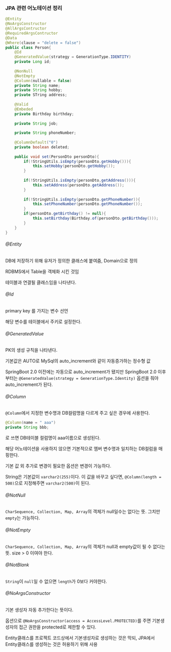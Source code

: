 ### JPA 관련 어노테이션 정리

```java
@Entity
@NoArgsConstructor
@AllArgsContructor
@RequiredArgsContructor
@Data
@Where(clause = "delete = false")
public class Person{
    @Id
    @GeneratedValue(strategy = GenerationType.IDENTITY)
    private Long id;
    
    @NonNull
    @NotEmpty
    @Column(nullable = false)
    private String name;
    private String hobby;
    private STring address;
    
    @Valid
    @Embeded
    private Birthday birthday;
    
    private String job;
    
    private String phoneNumber;
    
    @ColumnDefault("0")
    private boolean deleted;
    
    public void set(PersonDto personDto){
        if(!StringUtils.isEmpty(personDto.getHobby())){
            this.setHobby(personDto.getHobby());
        }
        
        if(!StringUtils.isEmpty(personDto,getAddress())){
            this.setAddress(personDto.getAddress());
        }
        
        if(!StringUtils.isEmpty(personDto.getPhoneNumber)){
            this.setPhoneNumber(personDto.getPhoneNumber());
        }
        if(personDto.getBirthday() != null){
            this.setBirthday(Birthday.of(personDto.getBirthday()));
        }
    }
}
```



###### @Entity

DB에 저장하기 위해 유저가 정의한 클래스에 붙여줌, Domain으로 정의

RDBMS에서 Table을 객체화 시킨 것임

테이블과 연결될 클래스임을 나타낸다.

###### @Id

primary key 를 가지는 변수 선언

해당 변수를 테이블에서 주키로 설정한다.

###### @GeneratedValue

PK의 생성 규칙을 나타낸다.

기본값은 AUTO로 MySql의 auto_increment와 같이 자동증가하는 정수형 값

SpringBoot 2.0 이전에는 자동으로 auto_increment가 됐지만 SpringBoot 2.0 이후부터는 `@GeneratedValue(strategy = GenerationType.Identity)` 옵션을 줘야 auto_increment가 된다.

###### @Column

`@Column`에서 지정한 변수명과 DB컬럼명을 다르게 주고 싶은 경우에 사용한다.

```java
@Column(name = " aaa")
private String bbb;
```

로 쓰면 DB테이블 컬럼명이 aaa이름으로 생성된다. 

해당 어노테이션을 사용하지 않으면 기본적으로 멤버 변수명과 일치하는 DB컬럼을 매핑한다. 

기본 값 외 추가로 변경이 필요한 옵션은 변경이 가능하다. 

String은 기본값이 `varchar2(255)`이다. 이 값을 바꾸고 싶다면, `@Column(length = 500)`으로 지정해주면 `varchar2(500)`이 된다.

###### @NotNull

`CharSequence, Collection, Map, Array`의 객체가 null일수는 없다는 뜻. 그치만 `empty`는 가능하다.

###### @NotEmpty

`CharSequence, Collection, Map, Array`의 객체가 null과 empty값이 될 수 없다는 뜻. size > 0 이여야 한다.

###### @NotBlank

`String`이 `null`일 수 없으면 `length`가 0보다 커야한다.

###### @NoArgsConstructor

기본 생성자 자동 추가한다는 뜻이다.

옵션으로 `@NoArgsConstructor(access = AccessLevel.PROTECTED)`를 주면 기본생성자의 접근 권한을 protected로 제한할 수 있다.

Entity클래스를 프로젝트 코드상에서 기본생성자로 생성하는 것은 막되, JPA에서 Entity클래스를 생성하는 것은 허용하기 위해 사용
